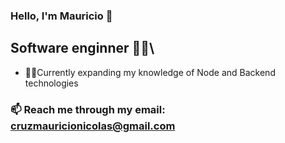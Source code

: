 ### Hello, I'm Mauricio  👋
## Software enginner 👨‍💻\
- 🔭🌱Currently expanding my knowledge of Node and Backend technologies
### 📫 Reach me through my email: cruzmauricionicolas@gmail.com
